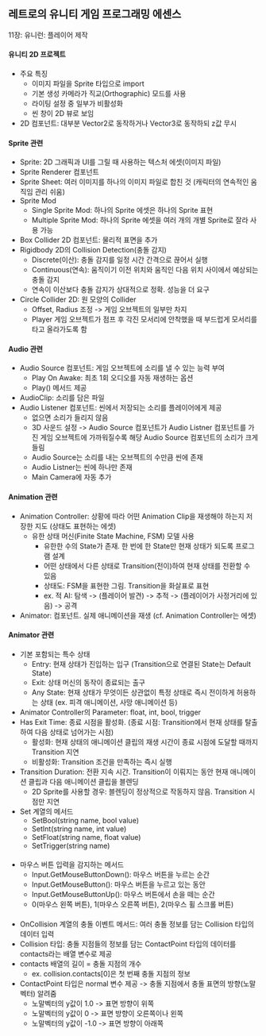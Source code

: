 ## 레트로의 유니티 게임 프로그래밍 에센스

11장: 유니런: 플레이어 제작

#### 유니티 2D 프로젝트

- 주요 특징
  - 이미지 파일을 Sprite 타입으로 import
  - 기본 생성 카메라가 직교(Orthographic) 모드를 사용
  - 라이팅 설정 중 일부가 비활성화
  - 씬 창이 2D 뷰로 보임
- 2D 컴포넌트: 대부분 Vector2로 동작하거나 Vector3로 동작하되 z값 무시

#### Sprite 관련

- Sprite: 2D 그래픽과 UI를 그릴 때 사용하는 텍스처 에셋(이미지 파일)
- Sprite Renderer 컴포넌트
- Sprite Sheet: 여러 이미지를 하나의 이미지 파일로 합친 것 (캐릭터의 연속적인 움직임 관리 쉬움)
- Sprite Mod
  - Single Sprite Mod: 하나의 Sprite 에셋은 하나의 Sprite 표현
  - Multiple Sprite Mod: 하나의 Sprite 에셋을 여러 개의 개별 Sprite로 잘라 사용 가능
- Box Collider 2D 컴포넌트: 물리적 표면을 추가
- Rigidbody 2D의 Collision Detection(충돌 감지)
  - Discrete(이산): 충돌 감지를 일정 시간 간격으로 끊어서 실행
  - Continuous(연속): 움직이기 이전 위치와 움직인 다음 위치 사이에서 예상되는 충돌 감지
  - 연속이 이산보다 충돌 감지가 상대적으로 정확. 성능을 더 요구
- Circle Collider 2D: 원 모양의 Collider
  - Offset, Radius 조정 -> 게임 오브젝트의 일부만 차지
  - Player 게임 오브젝트가 점프 후 각진 모서리에 안착했을 때 부드럽게 모서리를 타고 올라가도록 함
 
#### Audio 관련

- Audio Source 컴포넌트: 게임 오브젝트에 소리를 낼 수 있는 능력 부여
  - Play On Awake: 최초 1회 오디오를 자동 재생하는 옵션
  - Play() 메서드 제공
- AudioClip: 소리를 담은 파일
- Audio Listener 컴포넌트: 씬에서 저장되는 소리를 플레이어에게 제공
  - 없으면 소리가 들리지 않음
  - 3D 사운드 설정 -> Audio Source 컴포넌트가 Audio Listner 컴포넌트를 가진 게임 오브젝트에 가까워질수록 해당 Audio Source 컴포넌트의 소리가 크게 들림
  - Audio Source는 소리를 내는 오브젝트의 수만큼 씬에 존재
  - Audio Listner는 씬에 하나만 존재
  - Main Camera에 자동 추가
 
#### Animation 관련

- Animation Controller: 상황에 따라 어떤 Animation Clip을 재생해야 하는지 저장한 지도 (상태도 표현하는 에셋)
  - 유한 상태 머신(Finite State Machine, FSM) 모델 사용
    - 유한한 수의 State가 존재. 한 번에 한 State만 현재 상태가 되도록 프로그램 설계
    - 어떤 상태에서 다른 상태로 Transition(전이)하여 현재 상태를 전환할 수 있음
    - 상태도: FSM을 표현한 그림. Transition을 화살표로 표현
    - ex. 적 AI: 탐색 -> (플레이어 발견) -> 추적 -> (플레이어가 사정거리에 있음) -> 공격
- Animator: 컴포넌트. 실제 애니메이션을 재생 (cf. Animation Controller는 에셋)

#### Animator 관련

- 기본 포함되는 특수 상태
  - Entry: 현재 상태가 진입하는 입구 (Transition으로 연결된 State는 Default State)
  - Exit: 상태 머신의 동작이 종료되는 출구
  - Any State: 현재 상태가 무엇이든 상관없이 특정 상태로 즉시 전이하게 허용하는 상태 (ex. 피격 애니메이션, 사망 애니메이션 등)
- Animator Controller의 Parameter: float, int, bool, trigger
- Has Exit Time: 종료 시점을 활성화. (종료 시점: Transition에서 현재 상태를 탈출하여 다음 상태로 넘어가는 시점)
  - 활성화: 현재 상태의 애니메이션 클립의 재생 시간이 종료 시점에 도달할 때까지 Transition 지연
  - 비활성화: Transition 조건을 만족하는 즉시 실행
- Transition Duration: 전환 지속 시간. Transition이 이뤄지는 동안 현재 애니메이션 클립과 다음 애니메이션 클립을 블렌딩
  - 2D Sprite를 사용할 경우: 블렌딩이 정상적으로 작동하지 않음. Transition 시점만 지연
- Set 계열의 메서드
  - SetBool(string name, bool value)
  - SetInt(string name, int value)
  - SetFloat(string name, float value)
  - SetTrigger(string name)
 
####

- 마우스 버튼 입력을 감지하는 메서드
  - Input.GetMouseButtonDown(): 마우스 버튼을 누르는 순간
  - Input.GetMouseButton(): 마우스 버튼을 누르고 있는 동안
  - Input.GetMouseButtonUp(): 마우스 버튼에서 손을 떼는 순간
  - 0(마우스 왼쪽 버튼), 1(마우스 오른쪽 버튼), 2(마우스 휠 스크롤 버튼)
 
####

- OnCollision 계열의 충돌 이벤트 메서드: 여러 충돌 정보를 담는 Collision 타입의 데이터 입력
- Collision 타입: 충돌 지점들의 정보를 담는 ContactPoint 타입의 데이터를 contacts라는 배열 변수로 제공
- contacts 배열의 길이 = 충돌 지점의 개수
  - ex. collision.contacts[0]은 첫 번째 충돌 지점의 정보
- ContactPoint 타입은 normal 변수 제공 -> 충돌 지점에서 충돌 표면의 방향(노말벡터) 알려줌
  - 노말벡터의 y값이 1.0 -> 표면 방향이 위쪽
  - 노말벡터의 y값이 0 -> 표면 방향이 오른쪽이나 왼쪽
  - 노말벡터의 y값이 -1.0 -> 표면 방향이 아래쪽

